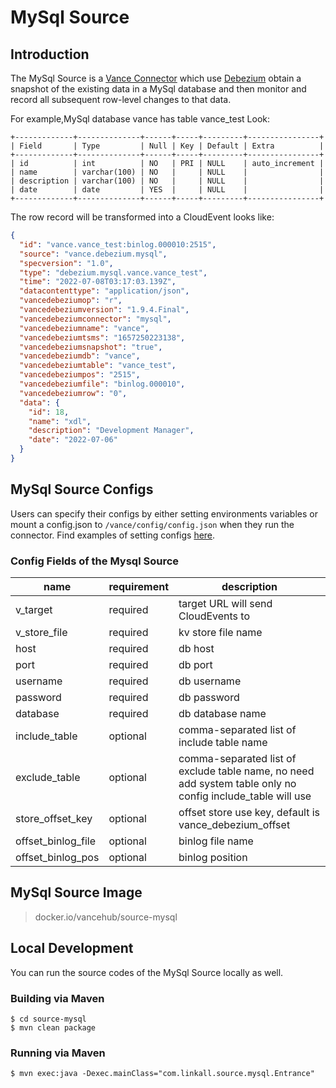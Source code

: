 # MySql Source

## Introduction

The MySql Source is a [Vance Connector][vc] which use [Debezium][debezium] obtain a snapshot of the existing data in a
MySql database and then monitor and record all subsequent row-level changes to that data.

For example,MySql database vance has table vance_test Look:

```text
+-------------+--------------+------+-----+---------+----------------+
| Field       | Type         | Null | Key | Default | Extra          |
+-------------+--------------+------+-----+---------+----------------+
| id          | int          | NO   | PRI | NULL    | auto_increment |
| name        | varchar(100) | NO   |     | NULL    |                |
| description | varchar(100) | NO   |     | NULL    |                |
| date        | date         | YES  |     | NULL    |                |
+-------------+--------------+------+-----+---------+----------------+
```

The row record will be transformed into a CloudEvent looks like:

```json
{
  "id": "vance.vance_test:binlog.000010:2515",
  "source": "vance.debezium.mysql",
  "specversion": "1.0",
  "type": "debezium.mysql.vance.vance_test",
  "time": "2022-07-08T03:17:03.139Z",
  "datacontenttype": "application/json",
  "vancedebeziumop": "r",
  "vancedebeziumversion": "1.9.4.Final",
  "vancedebeziumconnector": "mysql",
  "vancedebeziumname": "vance",
  "vancedebeziumtsms": "1657250223138",
  "vancedebeziumsnapshot": "true",
  "vancedebeziumdb": "vance",
  "vancedebeziumtable": "vance_test",
  "vancedebeziumpos": "2515",
  "vancedebeziumfile": "binlog.000010",
  "vancedebeziumrow": "0",
  "data": {
    "id": 18,
    "name": "xdl",
    "description": "Development Manager",
    "date": "2022-07-06"
  }
}
```

## MySql Source Configs

Users can specify their configs by either setting environments variables or mount a config.json to
`/vance/config/config.json` when they run the connector. Find examples of setting configs [here][config].

### Config Fields of the Mysql Source

| name               | requirement | description                                                                                                |
|--------------------|-------------|------------------------------------------------------------------------------------------------------------|
| v_target           | required    | target URL will send CloudEvents to                                                                        |
| v_store_file       | required    | kv store file name                                                                                         |
| host               | required    | db host                                                                                                    |
| port               | required    | db port                                                                                                    |
| username           | required    | db username                                                                                                |
| password           | required    | db password                                                                                                |
| database           | required    | db database name                                                                                           |
| include_table      | optional    | comma-separated list of include table name                                                                 |
| exclude_table      | optional    | comma-separated list of exclude table name, no need add system table only no config include_table will use |
| store_offset_key   | optional    | offset store use key, default is vance_debezium_offset                                                     |
| offset_binlog_file | optional    | binlog file name                                                                                           |
| offset_binlog_pos  | optional    | binlog position                                                                                            |

## MySql Source Image

> docker.io/vancehub/source-mysql

## Local Development

You can run the source codes of the MySql Source locally as well.

### Building via Maven

```shell
$ cd source-mysql 
$ mvn clean package
```

### Running via Maven

```shell
$ mvn exec:java -Dexec.mainClass="com.linkall.source.mysql.Entrance"
```

[vc]: https://github.com/linkall-labs/vance-docs/blob/main/docs/concept.md
[config]: https://github.com/linkall-labs/vance-docs/blob/main/docs/connector.md
[debezium]: https://debezium.io/documentation/reference/1.9/connectors/mysql.html
